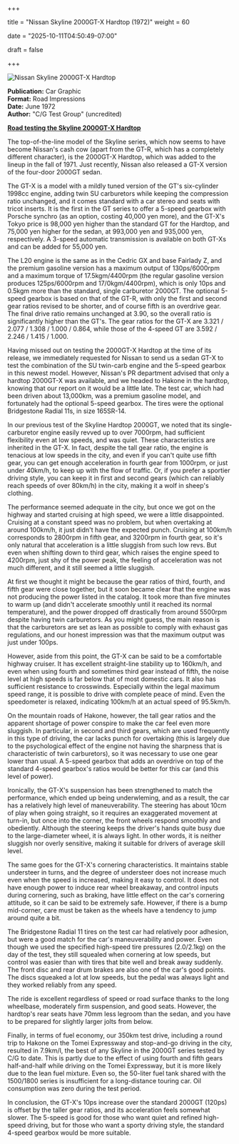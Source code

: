 +++

title = "Nissan Skyline 2000GT-X Hardtop (1972)"
weight = 60

date = "2025-10-11T04:50:49-07:00"

draft = false

+++

![Nissan Skyline 2000GT-X Hardtop](/images/CG-RI-Nissan-Skyline-2000GT-X-Hardtop-1972.jpg)

<b>Publication:</b> Car Graphic<br>
<b>Format:</b> Road Impressions<br>
<b>Date:</b> June 1972<br>
<b>Author:</b> "C/G Test Group" (uncredited)


<b><u>Road testing the Skyline 2000GT-X Hardtop</b></u>


The top-of-the-line model of the Skyline series, which now seems to have become Nissan's cash cow (apart from the GT-R, which has a completely different character), is the 2000GT-X Hardtop, which was added to the lineup in the fall of 1971. Just recently, Nissan also released a GT-X version of the four-door 2000GT sedan. 

The GT-X is a model with a mildly tuned version of the GT's six-cylinder 1998cc engine, adding twin SU carburetors while keeping the compression ratio unchanged, and it comes standard with a car stereo and seats with tricot inserts. It is the first in the GT series to offer a 5-speed gearbox with Porsche synchro (as an option, costing 40,000 yen more), and the GT-X's Tokyo price is 98,000 yen higher than the standard GT for the Hardtop, and 75,000 yen higher for the sedan, at 993,000 yen and 935,000 yen, respectively. A 3-speed automatic transmission is available on both GT-Xs and can be added for 55,000 yen.

The L20 engine is the same as in the Cedric GX and base Fairlady Z, and the premium gasoline version has a maximum output of 130ps/6000rpm and a maximum torque of 17.5kgm/4400rpm (the regular gasoline version produces 125ps/6000rpm and 17/0kgm/4400rpm), which is only 10ps and 0.5kgm more than the standard, single carburetor 2000GT. The optional 5-speed gearbox is based on that of the GT-R, with only the first and second gear ratios revised to be shorter, and of course fifth is an overdrive gear. The final drive ratio remains unchanged at 3.90, so the overall ratio is significantly higher than the GT's. The gear ratios for the GT-X are 3.321 / 2.077 / 1.308 / 1.000 / 0.864, while those of the 4-speed GT are 3.592 / 2.246 / 1.415 / 1.000. 

Having missed out on testing the 2000GT-X Hardtop at the time of its release, we immediately requested for Nissan to send us a sedan GT-X to test the combination of the SU twin-carb engine and the 5-speed gearbox in this newest model. However, Nissan's PR department advised that only a hardtop 2000GT-X was available, and we headed to Hakone in the hardtop, knowing that our report on it would be a little late. The test car, which had been driven about 13,000km, was a premium gasoline model, and fortunately had the optional 5-speed gearbox. The tires were the optional Bridgestone Radial 11s, in size 165SR-14.

In our previous test of the Skyline Hardtop 2000GT, we noted that its single-carburetor engine easily revved up to over 7000rpm, had sufficient flexibility even at low speeds, and was quiet. These characteristics are inherited in the GT-X. In fact, despite the tall gear ratio, the engine is tenacious at low speeds in the city, and even if you can't quite use fifth gear, you can get enough acceleration in fourth gear from 1000rpm, or just under 40km/h, to keep up with the flow of traffic. Or, if you prefer a sportier driving style, you can keep it in first and second gears (which can reliably reach speeds of over 80km/h) in the city, making it a wolf in sheep's clothing.

The performance seemed adequate in the city, but once we got on the highway and started cruising at high speed, we were a little disappointed. Cruising at a constant speed was no problem, but when overtaking at around 100km/h, it just didn't have the expected punch. Cruising at 100km/h corresponds to 2800rpm in fifth gear, and 3200rpm in fourth gear, so it's only natural that acceleration is a little sluggish from such low revs. But even when shifting down to third gear, which raises the engine speed to 4200rpm, just shy of the power peak, the feeling of acceleration was not much different, and it still seemed a little sluggish. 

At first we thought it might be because the gear ratios of third, fourth, and fifth gear were close together, but it soon became clear that the engine was not producing the power listed in the catalog. It took more than five minutes to warm up (and didn't accelerate smoothly until it reached its normal temperature), and the power dropped off drastically from around 5500rpm despite having twin carburetors. As you might guess, the main reason is that the carburetors are set as lean as possible to comply with exhaust gas regulations, and our honest impression was that the maximum output was just under 100ps. 

However, aside from this point, the GT-X can be said to be a comfortable highway cruiser. It has excellent straight-line stability up to 160km/h, and even when using fourth and sometimes third gear instead of fifth, the noise level at high speeds is far below that of most domestic cars. It also has sufficient resistance to crosswinds. Especially within the legal maximum speed range, it is possible to drive with complete peace of mind. Even the speedometer is relaxed, indicating 100km/h at an actual speed of 95.5km/h.

On the mountain roads of Hakone, however, the tall gear ratios and the apparent shortage of power conspire to make the car feel even more sluggish. In particular, in second and third gears, which are used frequently in this type of driving, the car lacks punch for overtaking (this is largely due to the psychological effect of the engine not having the sharpness that is characteristic of twin carburetors), so it was necessary to use one gear lower than usual. A 5-speed gearbox that adds an overdrive on top of the standard 4-speed gearbox's ratios would be better for this car (and this level of power). 

Ironically, the GT-X's suspension has been strengthened to match the performance, which ended up being underwleming, and as a result, the car has a relatively high level of maneuverability. The steering has about 10cm of play when going straight, so it requires an exaggerated movement at turn-in, but once into the corner, the front wheels respond smoothly and obediently. Although the steering keeps the driver's hands quite busy due to the large-diameter wheel, it is always light. In other words, it is neither sluggish nor overly sensitive, making it suitable for drivers of average skill level. 

The same goes for the GT-X's cornering characteristics. It maintains stable understeer in turns, and the degree of understeer does not increase much even when the speed is increased, making it easy to control. It does not have enough power to induce rear wheel breakaway, and control inputs during cornering, such as braking, have little effect on the car's cornering attitude, so it can be said to be extremely safe. However, if there is a bump mid-corner, care must be taken as the wheels have a tendency to jump around quite a bit. 

The Bridgestone Radial 11 tires on the test car had relatively poor adhesion, but were a good match for the car's maneuverability and power. Even though we used the specified high-speed tire pressures (2.0/2.1kg) on the day of the test, they still squealed when cornering at low speeds, but control was easier than with tires that bite well and break away suddenly. The front disc and rear drum brakes are also one of the car's good points. The discs squeaked a lot at low speeds, but the pedal was always light and they worked reliably from any speed.

The ride is excellent regardless of speed or road surface thanks to the long wheelbase, moderately firm suspension, and good seats. However, the hardtop's rear seats have 70mm less legroom than the sedan, and you have to be prepared for slightly larger jolts from below. 

Finally, in terms of fuel economy, our 350km test drive, including a round trip to Hakone on the Tomei Expressway and stop-and-go driving in the city, resulted in 7.9km/l, the best of any Skyline in the 2000GT series tested by C/G to date. This is partly due to the effect of using fourth and fifth gears half-and-half while driving on the Tomei Expressway, but it is more likely due to the lean fuel mixture. Even so, the 50-liter fuel tank shared with the 1500/1800 series is insufficient for a long-distance touring car. Oil consumption was zero during the test period.

In conclusion, the GT-X's 10ps increase over the standard 2000GT (120ps) is offset by the taller gear ratios, and its acceleration feels somewhat slower. The 5-speed is good for those who want quiet and refined high-speed driving, but for those who want a sporty driving style, the standard 4-speed gearbox would be more suitable.

